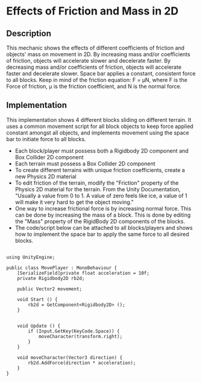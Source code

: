 # Effects of Friction and Mass in 2D

## Description
This mechanic shows the effects of different coefficients of friction and objects' mass on movement in 2D.
By increasing mass and/or coefficients of friction, objects will accelerate slower and decelerate faster.
By decreasing mass and/or coefficients of friction, objects will accelerate faster and decelerate slower.
Space bar applies a constant, consistent force to all blocks. Keep in mind of the friction equation:
F = μN, where F is the Force of friction, μ is the friction coefficient, and N is the normal force.

## Implementation
This implementation shows 4 different blocks sliding on different terrain. It uses a common movement script for all block objects to keep force applied constant amongst all objects, and implements movement
using the space bar to initiate force to all blocks.

- Each block/player must possess both a Rigidbody 2D component and Box Collider 2D component
- Each terrain must possess a Box Collider 2D component
- To create different terrains with unique friction coefficients, create a new Physics 2D material
- To edit friction of the terrain, modify the "Friction" property of the Physics 2D material for the terrain. From the Unity Documentation, "Usually a value from 0 to 1. A value of zero feels like ice, a value of 1 will make it very hard to get the object moving."
- One way to increase frictional force is by increasing normal force. This can be done by increasing the mass of a block. This is done by editing the "Mass" property of the RigidBody 2D components of the blocks.
- The code/script below can be attached to all blocks/players and shows how to implement the space bar to apply the same force to all desired blocks.

##
    using UnityEngine;

    public class MovePlayer : MonoBehaviour {
        [SerializeField]private float acceleration = 10f;
        private Rigidbody2D rb2d;

        public Vector2 movement;

        void Start () {
            rb2d = GetComponent<Rigidbody2D> ();
        }


        void Update () {
            if (Input.GetKey(KeyCode.Space)) {
                moveCharacter(transform.right);
            } 
        }

        void moveCharacter(Vector3 direction) {
            rb2d.AddForce(direction * acceleration);
        }
    }